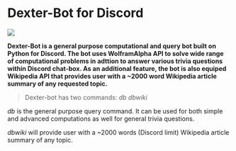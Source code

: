 # Dexter-Bot for Discord
![](https://i.imgur.com/GiUNrta.jpg)

**Dexter-Bot is a general purpose computational and query bot built on Python for Discord. The bot uses WolframAlpha API to solve wide range of computational problems in adttion to answer various trivia questions within Discord chat-box. As an additional feature, the bot is also equiped Wikipedia API that provides user with a ~2000 word Wikipedia article summary of any requested topic.**

>Dexter-bot has two commands: 
$db$ <command> 
$dbwiki$ <command>

$db$ is the general purpose query command. It can be used for both simple and advanced computations as well for general trivia questions. 

$dbwiki$ will provide user with a ~2000 words (Discord limit) Wikipedia article summary of any topic.
